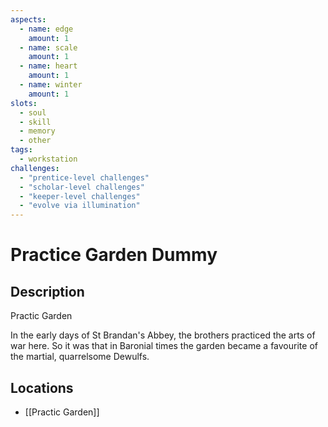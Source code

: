 ```yaml
---
aspects: 
  - name: edge
    amount: 1
  - name: scale
    amount: 1
  - name: heart
    amount: 1
  - name: winter
    amount: 1
slots:
  - soul
  - skill
  - memory
  - other
tags:
  - workstation
challenges:
  - "prentice-level challenges"
  - "scholar-level challenges"
  - "keeper-level challenges"
  - "evolve via illumination"
---
```


# Practice Garden Dummy

## Description
Practic Garden

In the early days of St Brandan's Abbey, the brothers practiced the arts of war here. So it was that in Baronial times the garden became a favourite of the martial, quarrelsome Dewulfs.
## Locations

- [[Practic Garden]]